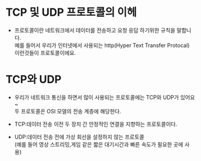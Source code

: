 # TCP 및 UDP 프로토콜의 이헤

- 프로토콜이란 네트워크에서 데이터를 전송하고 요청 응답 하기위한 규칙을 말합니다. <br> 예를 들어서 우리가 인터넷에서 사용되는 http(Hyper Text Transfer Protocal) <br>이런것들이 프로토콜이에요.

# TCP와 UDP

- 우리가 네트워크 통신을 하면서 많이 사용되는 프로토콜에는 TCP와 UDP가 있어요~ <br>두 프로토콜은 OSI 모델의 전송 계층에 해당한다.

- TCP:데이터 전송 이전 두 장치 간 안정적인 연결을 지향하는 프로토콜이다.

- UDP:데이터 전송 전에 가상 회선을 설정하지 않는 프로토콜 <br>
(예를 들어 영상 스트리밍,게임 같은 짧은 대기시간과 빠른 속도가 필요한 곳에 사용)
